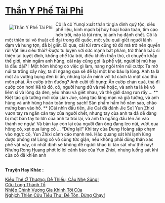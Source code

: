 <a href="https://truyenwiki.net/than-y-phe-tai-phi.41141/" title="Thần Y Phế Tài Phi"><h1>Thần Y Phế Tài Phi</h1></a><div style="display:table"><img align="right" style="float: left; padding: 10px;" src="https://truyenwiki.net/a/img/str/src/41141.jpg" alt="Thần Y Phế Tài Phi">Cô là cô Yunqi xuất thân từ gia đình quý tộc, siêu phế liệu, kinh mạch bị hủy hoại hoàn toàn, tim cao hơn trời, não là túi rơm, bị anh họ đánh chết. Cô là một thiên tài võ thuật cổ đại trong đế quốc, một yêu quái giết người lãnh đạm và hung tợn, đã bị giết. Đi qua, cái túi rơm cũng từ đó mà trở nên quyến rũ! Vật liệu siêu thải? Được tu luyện với sức mạnh bất phàm, trở thành bác sĩ thiên tài tuyệt đỉnh, khống chế lửa trời, điều khiển thần thú, di chuyển khắp thế giới, nhìn ngắm anh hùng, cái này cũng gọi là phế vật, ngươi bị mù hay là đầu dài? ! Một hôm không có việc gì làm, nàng ngồi trên núi cướp: Ta mở núi ta trồng cây này, ta đi ngang qua sẽ để lại một kho báu lạ lùng. Anh ta là một ác vương bụng đen bí ẩn, nhưng lại ẩn mình với tư cách là một cao thủ môn phái. Ăn cướp trên đường? Anh cười tối bụng: Ăn cướp chán quá, thà đi cướp còn hơn! Kể từ đó, cô, người hung dữ và mê hoặc, và anh ta là kẻ vô liêm sỉ và lòng dạ đen, yêu nhau và giết nhau, và thế giới đang run rẩy ... ** Kiệt tác giả tưởng mới của Lian Jue, sáng tác lãng mạn và giả tưởng, và anh hùng và anh hùng hoàn toàn trong sạch! Sản phẩm hầm hố năm sao, chào mừng bạn vào hố. ** [Cái nhìn đầu tiên, Jie Cai đã đánh Jie Se] Yun Zhixi vươn tay ra ngăn cản tay của người chết, nhưng tay của anh ta đã dễ dàng bị một bàn tay to lớn của anh ta trói lại, và anh ta ngẩng đầu lên ấn vào thành xe ngựa! Và bàn tay còn lại của người đàn ông đang leo núi, vượt qua hông cô, xẹt qua lưng cô ... “Dừng lại!” Khi tay của Dung Hoàng sắp chạm vào ngực cô, Yun Zhixi cảnh cáo mạnh mẽ. Hào quang sát khí lạnh lùng được phóng ra! Lòng cô vô cùng tức giận, nếu không phải dùng thân xác phế vật này, cô nhất định sẽ không để người khác bị tàn sát như thế này! Nhưng Rong Huang phớt lờ lời cảnh báo của Yun Zhixi, nhưng luồng sát khí của cô đã khiến anh</div><p><br><b>Truyện Hay Khác :</b></p><a href="https://truyenwiki.net/kieu-the-o-thuong-de-thieu-cau-nhe-sung.38754/" alt="Kiều Thê Ở Thượng: Dễ Thiếu, Cầu Nhẹ Sủng!">Kiều Thê Ở Thượng: Dễ Thiếu, Cầu Nhẹ Sủng!</a><br/><a href="https://sangtacviet.wordpress.com/2020/10/22/cuu-long-thanh-to/" alt="Cửu Long Thánh Tổ">Cửu Long Thánh Tổ</a><br/><a href="https://sangtacviet.wordpress.com/2020/10/22/nhiep-chinh-vuong-gia-khinh-toi-cua/" alt="Nhiếp Chính Vương Gia Khinh Tới Cửa">Nhiếp Chính Vương Gia Khinh Tới Cửa</a><br/><a href="https://sangtacviet.wordpress.com/2020/10/22/nghich-thien-cuu-tieu-thu-de-ton-dung-chay/" alt="Nghịch Thiên Cửu Tiểu Thư: Đế Tôn, Đừng Chạy!">Nghịch Thiên Cửu Tiểu Thư: Đế Tôn, Đừng Chạy!</a><br/>